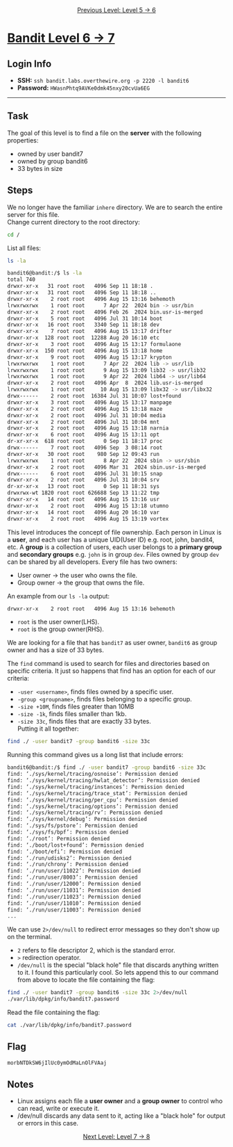 <p align="center">
<a href="level-5→6.md">Previous Level: Level 5 → 6</a>
</p>

# [Bandit Level 6 → 7](https://overthewire.org/wargames/bandit/bandit7.html)

## Login Info
- **SSH:** `ssh bandit.labs.overthewire.org -p 2220 -l bandit6`
- **Password:** `HWasnPhtq9AVKe0dmk45nxy20cvUa6EG`

---

## Task 
The goal of this level is to find a file on the **server** with the following properties:
- owned by user bandit7
- owned by group bandit6
- 33 bytes in size

## Steps
We no longer have the familiar `inhere` directory. We are to search the entire server for this file.  
Change current directory to the root directory:
```bash
cd /
```
List all files:
```bash
ls -la
```
```bash
bandit6@bandit:/$ ls -la
total 740
drwxr-xr-x   31 root root   4096 Sep 11 18:18 .
drwxr-xr-x   31 root root   4096 Sep 11 18:18 ..
drwxr-xr-x    2 root root   4096 Aug 15 13:16 behemoth
lrwxrwxrwx    1 root root      7 Apr 22  2024 bin -> usr/bin
drwxr-xr-x    2 root root   4096 Feb 26  2024 bin.usr-is-merged
drwxr-xr-x    5 root root   4096 Jul 31 10:14 boot
drwxr-xr-x   16 root root   3340 Sep 11 18:18 dev
drwxr-xr-x    7 root root   4096 Aug 15 13:17 drifter
drwxr-xr-x  128 root root  12288 Aug 20 16:10 etc
drwxr-xr-x    3 root root   4096 Aug 15 13:17 formulaone
drwxr-xr-x  150 root root   4096 Aug 15 13:18 home
drwxr-xr-x    9 root root   4096 Aug 15 13:17 krypton
lrwxrwxrwx    1 root root      7 Apr 22  2024 lib -> usr/lib
lrwxrwxrwx    1 root root      9 Aug 15 13:09 lib32 -> usr/lib32
lrwxrwxrwx    1 root root      9 Apr 22  2024 lib64 -> usr/lib64
drwxr-xr-x    2 root root   4096 Apr  8  2024 lib.usr-is-merged
lrwxrwxrwx    1 root root     10 Aug 15 13:09 libx32 -> usr/libx32
drwx------    2 root root  16384 Jul 31 10:07 lost+found
drwxr-xr-x    3 root root   4096 Aug 15 13:17 manpage
drwxr-xr-x    2 root root   4096 Aug 15 13:18 maze
drwxr-xr-x    2 root root   4096 Jul 31 10:04 media
drwxr-xr-x    2 root root   4096 Jul 31 10:04 mnt
drwxr-xr-x    2 root root   4096 Aug 15 13:18 narnia
drwxr-xr-x    6 root root   4096 Aug 15 13:11 opt
dr-xr-xr-x  618 root root      0 Sep 11 18:17 proc
drwx------    7 root root   4096 Sep  3 08:14 root
drwxr-xr-x   30 root root    980 Sep 12 09:43 run
lrwxrwxrwx    1 root root      8 Apr 22  2024 sbin -> usr/sbin
drwxr-xr-x    2 root root   4096 Mar 31  2024 sbin.usr-is-merged
drwx------    6 root root   4096 Jul 31 10:15 snap
drwxr-xr-x    2 root root   4096 Jul 31 10:04 srv
dr-xr-xr-x   13 root root      0 Sep 11 18:31 sys
drwxrwx-wt 1820 root root 626688 Sep 13 11:22 tmp
drwxr-xr-x   14 root root   4096 Aug 15 13:16 usr
drwxr-xr-x    2 root root   4096 Aug 15 13:18 utumno
drwxr-xr-x   14 root root   4096 Aug 20 16:10 var
drwxr-xr-x    2 root root   4096 Aug 15 13:19 vortex
```

This level introduces the concept of file ownership.
Each person in Linux is a **user**, and each user has a unique UID(User ID) e.g. root, john, bandit4, etc.
A **group** is a collection of users, each user belongs to a **primary group** and **secondary groups** e.g. `john` is in group `dev`. Files owned by group `dev` can be shared by all developers.
Every file has two owners:
- User owner → the user who owns the file.
- Group owner → the group that owns the file.

An example from our `ls -la` output:
```bash
drwxr-xr-x    2 root root   4096 Aug 15 13:16 behemoth
```
- `root` is the user owner(LHS).
- `root` is the group owner(RHS).

We are looking for a file that has `bandit7` as user owner, `bandit6` as group owner and has a size of 33 bytes.

The `find` command is used to search for files and directories based on specific criteria.
It just so happens that find has an option for each of our criteria:
- `-user <username>`, finds files owned by a specific user.
- `-group <groupname>`, finds files belonging to a specific group.
- `-size +10M`, finds files greater than 10MB
- `-size -1k`, finds files smaller than 1kb.
- `-size 33c`, finds files that are exactly 33 bytes.  
Putting it all together:
```bash
find ./ -user bandit7 -group bandit6 -size 33c
```
Running this command gives us a long list that include errors:
```bash
bandit6@bandit:/$ find ./ -user bandit7 -group bandit6 -size 33c
find: ‘./sys/kernel/tracing/osnoise’: Permission denied
find: ‘./sys/kernel/tracing/hwlat_detector’: Permission denied
find: ‘./sys/kernel/tracing/instances’: Permission denied
find: ‘./sys/kernel/tracing/trace_stat’: Permission denied
find: ‘./sys/kernel/tracing/per_cpu’: Permission denied
find: ‘./sys/kernel/tracing/options’: Permission denied
find: ‘./sys/kernel/tracing/rv’: Permission denied
find: ‘./sys/kernel/debug’: Permission denied
find: ‘./sys/fs/pstore’: Permission denied
find: ‘./sys/fs/bpf’: Permission denied
find: ‘./root’: Permission denied
find: ‘./boot/lost+found’: Permission denied
find: ‘./boot/efi’: Permission denied
find: ‘./run/udisks2’: Permission denied
find: ‘./run/chrony’: Permission denied
find: ‘./run/user/11022’: Permission denied
find: ‘./run/user/8003’: Permission denied
find: ‘./run/user/12000’: Permission denied
find: ‘./run/user/11031’: Permission denied
find: ‘./run/user/11023’: Permission denied
find: ‘./run/user/11010’: Permission denied
find: ‘./run/user/11003’: Permission denied
...
```

We can use `2>/dev/null` to redirect error messages so they don't show up on the terminal.
- `2` refers to file descriptor 2, which is the standard error.
- `>` redirection operator.
- `/dev/null` is the special "black hole" file that discards anything written to it. I found this particularly cool.
So lets append this to our command from above to locate the file containing the flag:
```bash
find ./ -user bandit7 -group bandit6 -size 33c 2>/dev/null
./var/lib/dpkg/info/bandit7.password
```
Read the file containing the flag:
```bash
cat ./var/lib/dpkg/info/bandit7.password
```

## Flag 
```bash
morbNTDkSW6jIlUc0ymOdMaLnOlFVAaj
```


## Notes
- Linux assigns each file a **user owner** and a **group owner** to control who can read, write or execute it.
- /dev/null discards any data sent to it, acting like a "black hole" for output or errors in this case.



<p align="center">
<a href="level-7→8.md">Next Level: Level 7 → 8</a>
</p>
